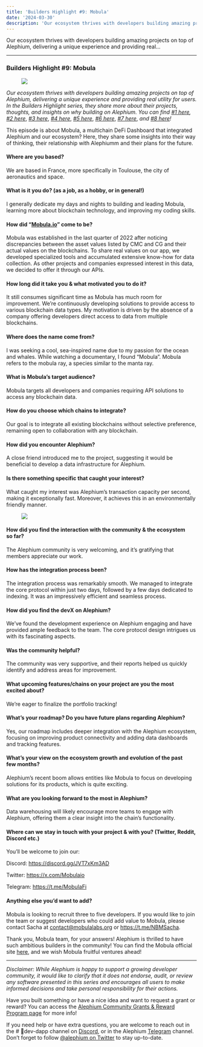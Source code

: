 ```yaml
---
title: 'Builders Highlight #9: Mobula'
date: '2024-03-30'
description: 'Our ecosystem thrives with developers building amazing projects on top of Alephium, delivering a unique experience and providing real…'
---
```


Our ecosystem thrives with developers building amazing projects on top of Alephium, delivering a unique experience and providing real…

---

### Builders Highlight \#9: Mobula

<figure id="1e5f" class="graf graf--figure graf-after--h3">
<img src="https://cdn-images-1.medium.com/max/800/1*z9VTv7H5y5ap7EH_QIsvCQ.png" class="graf-image" data-image-id="1*z9VTv7H5y5ap7EH_QIsvCQ.png" data-width="2274" data-height="1464" data-is-featured="true" />
</figure>

_Our ecosystem thrives with developers building amazing projects on top of Alephium, delivering a unique experience and providing real utility for users. In the Builders Highlight series, they share more about their projects, thoughts, and insights on why building on Alephium. You can find_ <a href="https://medium.com/@alephium/builders-highlight-sezame-wallet-ddb4aeb61881" class="markup--anchor markup--p-anchor" data-href="https://medium.com/@alephium/builders-highlight-sezame-wallet-ddb4aeb61881" rel="noopener" target="_blank"><em>#1 here</em></a>_,_ <a href="https://medium.com/@alephium/builders-highlight-alphpaca-nfts-99c69775f04c" class="markup--anchor markup--p-anchor" data-href="https://medium.com/@alephium/builders-highlight-alphpaca-nfts-99c69775f04c" rel="noopener" target="_blank"><em>#2 here</em></a>, <a href="https://medium.com/@alephium/builders-highlight-3-ayin-6be4a6bd4ec2" class="markup--anchor markup--p-anchor" data-href="https://medium.com/@alephium/builders-highlight-3-ayin-6be4a6bd4ec2" rel="noopener" target="_blank"><em>#3 here</em></a>, <a href="https://medium.com/@alephium/builders-highlight-4-no-trust-verify-9ea495ca826f" class="markup--anchor markup--p-anchor" data-href="https://medium.com/@alephium/builders-highlight-4-no-trust-verify-9ea495ca826f" rel="noopener" target="_blank"><em>#4 here</em></a>, <a href="https://medium.com/@alephium/builders-highlight-5-deadrare-d5ff90d6161e" class="markup--anchor markup--p-anchor" data-href="https://medium.com/@alephium/builders-highlight-5-deadrare-d5ff90d6161e" rel="noopener" target="_blank"><em>#5 here</em></a>, <a href="https://medium.com/@alephium/builders-highlight-6-what-the-duck-0aedc602ecfd" class="markup--anchor markup--p-anchor" data-href="https://medium.com/@alephium/builders-highlight-6-what-the-duck-0aedc602ecfd" rel="noopener" target="_blank"><em>#6 here</em></a>, <a href="https://medium.com/@alephium/builders-highlight-7-alphpad-bbd4f4a34fd5" class="markup--anchor markup--p-anchor" data-href="https://medium.com/@alephium/builders-highlight-7-alphpad-bbd4f4a34fd5" rel="noopener" target="_blank"><em>#7 here</em></a>, _and_ <a href="https://medium.com/@alephium/builders-highlight-8-ngu-money-f8bf05e36e99" class="markup--anchor markup--p-anchor" data-href="https://medium.com/@alephium/builders-highlight-8-ngu-money-f8bf05e36e99" target="_blank"><em>#8 here</em></a>_!_

This episode is about Mobula, a multichain DeFi Dashboard that integrated Alephium and our ecosystem? Here, they share some insights into their way of thinking, their relationship with Alephiumm and their plans for the future.

#### Where are you based?

We are based in France, more specifically in Toulouse, the city of aeronautics and space.

#### What is it you do? (as a job, as a hobby, or in general!)

I generally dedicate my days and nights to building and leading Mobula, learning more about blockchain technology, and improving my coding skills.

#### How did “<a href="http://mobula.io/" class="markup--anchor markup--h4-anchor" data-href="http://mobula.io/" rel="noopener" target="_blank">Mobula.io</a>” come to be?

Mobula was established in the last quarter of 2022 after noticing discrepancies between the asset values listed by CMC and CG and their actual values on the blockchains. To share real values on our app, we developed specialized tools and accumulated extensive know-how for data collection. As other projects and companies expressed interest in this data, we decided to offer it through our APIs.

#### How long did it take you & what motivated you to do it?

It still consumes significant time as Mobula has much room for improvement. We’re continuously developing solutions to provide access to various blockchain data types. My motivation is driven by the absence of a company offering developers direct access to data from multiple blockchains.

#### Where does the name come from?

I was seeking a cool, sea-inspired name due to my passion for the ocean and whales. While watching a documentary, I found “Mobula”. Mobula refers to the mobula ray, a species similar to the manta ray.

#### What is Mobula’s target audience?

Mobula targets all developers and companies requiring API solutions to access any blockchain data.

#### How do you choose which chains to integrate?

Our goal is to integrate all existing blockchains without selective preference, remaining open to collaboration with any blockchain.

#### How did you encounter Alephium?

A close friend introduced me to the project, suggesting it would be beneficial to develop a data infrastructure for Alephium.

#### Is there something specific that caught your interest?

What caught my interest was Alephium’s transaction capacity per second, making it exceptionally fast. Moreover, it achieves this in an environmentally friendly manner.

<figure id="e930" class="graf graf--figure graf-after--p">
<img src="https://cdn-images-1.medium.com/max/800/1*0Ny14nodtcKuzwwoQzH5RQ.png" class="graf-image" data-image-id="1*0Ny14nodtcKuzwwoQzH5RQ.png" data-width="2278" data-height="1462" />
</figure>

#### How did you find the interaction with the community & the ecosystem so far?

The Alephium community is very welcoming, and it’s gratifying that members appreciate our work.

#### How has the integration process been?

The integration process was remarkably smooth. We managed to integrate the core protocol within just two days, followed by a few days dedicated to indexing. It was an impressively efficient and seamless process.

#### How did you find the devX on Alephium?

We’ve found the development experience on Alephium engaging and have provided ample feedback to the team. The core protocol design intrigues us with its fascinating aspects.

#### Was the community helpful?

The community was very supportive, and their reports helped us quickly identify and address areas for improvement.

#### What upcoming features/chains on your project are you the most excited about?

We’re eager to finalize the portfolio tracking!

#### What’s your roadmap? Do you have future plans regarding Alephium?

Yes, our roadmap includes deeper integration with the Alephium ecosystem, focusing on improving product connectivity and adding data dashboards and tracking features.

#### What’s your view on the ecosystem growth and evolution of the past few months?

Alephium’s recent boom allows entities like Mobula to focus on developing solutions for its products, which is quite exciting.

#### What are you looking forward to the most in Alephium?

Data warehousing will likely encourage more teams to engage with Alephium, offering them a clear insight into the chain’s functionality.

#### Where can we stay in touch with your project & with you? (Twitter, Reddit, Discord etc.)

You’ll be welcome to join our:

Discord: <a href="https://discord.gg/JVT7xKm3AD" class="markup--anchor markup--p-anchor" data-href="https://discord.gg/JVT7xKm3AD" rel="noopener" target="_blank">https://discord.gg/JVT7xKm3AD</a>

Twitter: <a href="https://x.com/Mobulaio" class="markup--anchor markup--p-anchor" data-href="https://x.com/Mobulaio" rel="noopener" target="_blank">https://x.com/Mobulaio</a>

Telegram: <a href="https://t.me/MobulaFi" class="markup--anchor markup--p-anchor" data-href="https://t.me/MobulaFi" rel="noopener" target="_blank">https://t.me/MobulaFi</a>

#### Anything else you’d want to add?

Mobula is looking to recruit three to five developers. If you would like to join the team or suggest developers who could add value to Mobula, please contact Sacha at <a href="mailto:contact@mobulalabs.org" class="markup--anchor markup--p-anchor" data-href="mailto:contact@mobulalabs.org" target="_blank">contact@mobulalabs.org</a> or <a href="https://t.me/NBMSacha" class="markup--anchor markup--p-anchor" data-href="https://t.me/NBMSacha" rel="noopener" target="_blank">https://t.me/NBMSacha</a>.

Thank you, Mobula team, for your answers! Alephium is thrilled to have such ambitious builders in the community! You can find the Mobula official site <a href="http://mobula.io" class="markup--anchor markup--p-anchor" data-href="http://mobula.io" rel="noopener" target="_blank">here</a>, and we wish Mobula fruitful ventures ahead!

---

_Disclaimer: While Alephium is happy to support a growing developer community, it would like to clarify that it does not endorse, audit, or review any software presented in this series and encourages all users to make informed decisions and take personal responsibility for their actions._

Have you built something or have a nice idea and want to request a grant or reward? You can access the <a href="https://github.com/alephium/community/blob/master/Grant%26RewardProgram.md" class="markup--anchor markup--p-anchor" data-href="https://github.com/alephium/community/blob/master/Grant%26RewardProgram.md" rel="noopener ugc nofollow noopener" target="_blank">Alephium Community Grants &amp; Reward Program page</a> for more info!

If you need help or have extra questions, you are welcome to reach out in the \# 🎨dev-dapp channel on <a href="https://alephium.org/discord/" class="markup--anchor markup--p-anchor" data-href="https://alephium.org/discord/" rel="noopener ugc nofollow noopener" target="_blank">Discord</a>, or in the Alephium <a href="https://t.me/alephiumgroup" class="markup--anchor markup--p-anchor" data-href="https://t.me/alephiumgroup" rel="noopener ugc nofollow noopener" target="_blank">Telegram</a> channel. Don’t forget to follow <a href="https://twitter.com/alephium" class="markup--anchor markup--p-anchor" data-href="https://twitter.com/alephium" rel="noopener ugc nofollow noopener" target="_blank">@alephium on Twitter</a> to stay up-to-date.
